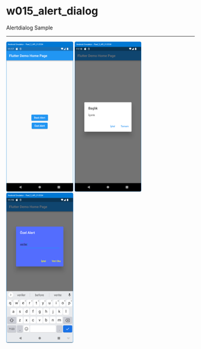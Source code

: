 # w015_alert_dialog

Alertdialog Sample
<HR>
<img src="https://github.com/VedatBiner/flutter-codes/blob/master/widgets_templates/w015_alert_dialog/screen_shots/img-01.png" height="400em"/>
<img src="https://github.com/VedatBiner/flutter-codes/blob/master/widgets_templates/w015_alert_dialog/screen_shots/img-02.png" height="400em"/>
<img src="https://github.com/VedatBiner/flutter-codes/blob/master/widgets_templates/w015_alert_dialog/screen_shots/img-03.png" height="400em"/>
